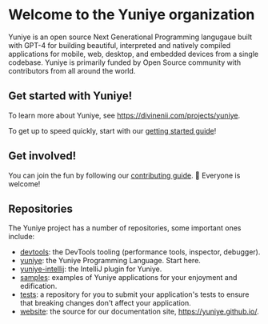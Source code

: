 # Welcome to the Yuniye organization

Yuniye is an open source Next Generational Programming langugaue built with GPT-4 for building beautiful, interpreted and natively compiled applications for mobile, web, desktop, and embedded devices from a single codebase.
Yuniye is primarily funded by Open Source community with contributors from all around the world.

## Get started with Yuniye!

To learn more about Yuniye, see <https://divinenii.com/projects/yuniye>.

To get up to speed quickly, start with our [getting started guide](https://yuniye.github.io/get-started)!

## Get involved!

You can join the fun by following our [contributing guide](https://github.com/yuniye/yuniye/blob/master/CONTRIBUTING.md). 🌈 Everyone is welcome!

## Repositories

The Yuniye project has a number of repositories, some important ones include:

<!-- alphabetical -->
* [devtools](https://github.com/yuniye/devtools): the DevTools tooling (performance tools, inspector, debugger).
* [yuniye](https://github.com/yuniye/yuniye): the Yuniye Programming Language. Start here.
* [yuniye-intellij](https://github.com/yuniye/yuniye-intellij): the IntelliJ plugin for Yuniye.
* [samples](https://github.com/yuniye/samples): examples of Yuniye applications for your enjoyment and edification.
* [tests](https://github.com/yuniye/tests): a repository for you to submit your application's tests to ensure that breaking changes don't affect your application.
* [website](https://github.com/yuniye/yuniye.github.io): the source for our documentation site, https://yuniye.github.io/.
